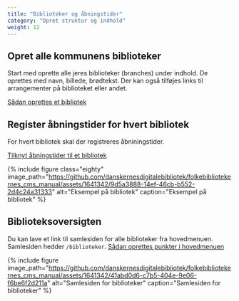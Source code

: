 ```yaml
---
title: "Biblioteker og åbningstider"
category: "Opret struktur og indhold"
weight: 12
---
```


## Opret alle kommunens biblioteker
Start med oprette alle jeres biblioteker (branches) under indhold. De oprettes med navn, billede, brødtekst. Der kan også tilføjes links til arrangementer på biblioteket eller andet. 

[Sådan oprettes et bibliotek](https://www.folkebibliotekernescms.dk/main/indhold/bibliotek-og-%C3%A5bningstider/#opret-et-bibliotek)

## Register åbningstider for hvert bibliotek

For hvert bibliotek skal der registreres åbniningstider.

[Tilknyt åbningstider til et bibliotek](https://www.folkebibliotekernescms.dk/main/indhold/bibliotek-og-%C3%A5bningstider/#tilf%C3%B8j-redig%C3%A9r-og-slet-%C3%A5bningstider-for-et-bibliotek)



{% include figure class="eighty" image_path="https://github.com/danskernesdigitalebibliotek/folkebibliotekernes_cms_manual/assets/1641342/9d5a3888-14ef-46cb-b552-2d4c24a31333" alt="Eksempel på bibliotek" caption="Eksempel på bibliotek" %}

## Biblioteksoversigten

Du kan lave et link til samlesiden for alle biblioteker fra hovedmenuen. Samlesiden hedder `/biblioteker`. [Sådan oprettes punkter i hovedmenuen](https://www.folkebibliotekernescms.dk/main/indhold/hovedmenu/)

{% include figure image_path="https://github.com/danskernesdigitalebibliotek/folkebibliotekernes_cms_manual/assets/1641342/41abd0d6-c7b5-404e-9e06-f6be6f2d211a" alt="Samlesiden for biblioteker" caption="Samlesiden for biblioteker" %}


